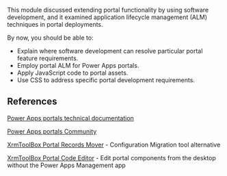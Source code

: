 This module discussed extending portal functionality by using software development, and it examined application lifecycle management (ALM) techniques in portal deployments.

By now, you should be able to:

- Explain where software development can resolve particular portal feature requirements.
- Employ portal ALM for Power Apps portals.
- Apply JavaScript code to portal assets.
- Use CSS to address specific portal development requirements.

## References

[Power Apps portals technical documentation](/powerapps/maker/portals/overview/?azure-portal=true)

[Power Apps portals Community](https://powerusers.microsoft.com/t5/Power-Apps-Portals/bd-p/PowerAppsPortals/?azure-portal=true)

[XrmToolBox Portal Records Mover](https://www.xrmtoolbox.com/plugins/MscrmTools.PortalRecordsMover/?azure-portal=true) - Configuration Migration tool alternative

[XrmToolBox Portal Code Editor](https://www.xrmtoolbox.com/plugins/MscrmTools.PortalCodeEditor/?azure-portal=true) - Edit portal components from the desktop without the Power Apps Management app
